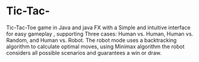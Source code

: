 # Tic-Tac-
 Tic-Tac-Toe game in Java and java FX with a Simple and intuitive interface for easy gameplay , supporting Three cases: Human vs. Human, Human vs. Random, and Human vs. Robot. The robot mode uses a backtracking algorithm to calculate optimal moves, using Minimax algorithm  the robot considers all possible scenarios and guarantees a win or draw.
